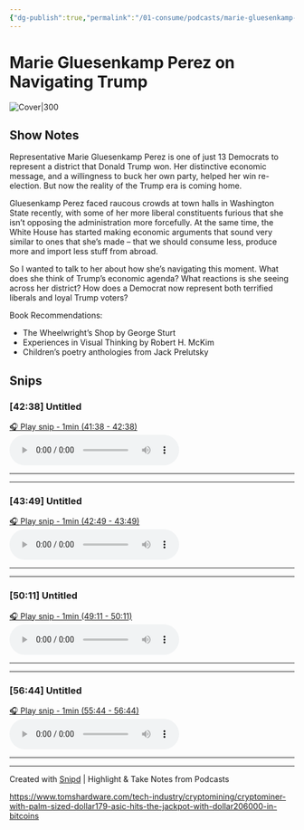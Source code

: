 ```yaml
---
{"dg-publish":true,"permalink":"/01-consume/podcasts/marie-gluesenkamp-perez-on-navigating-trump/","title":"Marie Gluesenkamp Perez on Navigating Trump","tags":["localism","divided-constituency","economic-agenda","community-driven-policies"]}
---
```


# Marie Gluesenkamp Perez on Navigating Trump


![Cover|300](https://wsrv.nl/?url=https%3A%2F%2Fimage.simplecastcdn.com%2Fimages%2F52528093-7778-44d3-b188-e2a3c58e2a2b%2F05b8e014-5152-4854-8fcb-c4a9d3da2114%2F3000x3000%2Fnyt-ezraklein-albumartwork-3000px-2.jpg%3Faid%3Drss_feed&w=300&h=300)


## Show Notes

Representative Marie Gluesenkamp Perez is one of just 13 Democrats to represent a district that Donald Trump won. Her distinctive economic message, and a willingness to buck her own party, helped her win re-election. But now the reality of the Trump era is coming home.

Gluesenkamp Perez faced raucous crowds at town halls in Washington State recently, with some of her more liberal constituents furious that she isn’t opposing the administration more forcefully. At the same time, the White House has started making economic arguments that sound very similar to ones that she’s made – that we should consume less, produce more and import less stuff from abroad.

So I wanted to talk to her about how she’s navigating this moment. What does she think of Trump’s economic agenda? What reactions is she seeing across her district? How does a Democrat now represent both terrified liberals and loyal Trump voters?

Book Recommendations:
- The Wheelwright’s Shop  by George Sturt
- Experiences in Visual Thinking  by Robert H. McKim
- Children’s poetry anthologies  from Jack Prelutsky

## Snips


### [42:38] Untitled


[🎧 Play snip - 1min️ (41:38 - 42:38)](https://share.snipd.com/snip/4a7e75e3-d7cd-496c-befd-481c62cc2516)
<audio controls> <source src="https://dts.podtrac.com/redirect.mp3/pdst.fm/e/pfx.vpixl.com/6qj4J/nyt.simplecastaudio.com/3026b665-46df-4d18-98e9-d1ce16bbb1df/episodes/d4c79234-cd26-4877-a439-2fa3be5d051c/audio/128/default.mp3?aid=rss_feed&awCollectionId=3026b665-46df-4d18-98e9-d1ce16bbb1df&awEpisodeId=d4c79234-cd26-4877-a439-2fa3be5d051c&feed=kEKXbjuJ#t=41:38,42:38"> </audio>




---




---


### [43:49] Untitled


[🎧 Play snip - 1min️ (42:49 - 43:49)](https://share.snipd.com/snip/16dfe1cd-7331-45da-8e22-e2385a5cd912)
<audio controls> <source src="https://dts.podtrac.com/redirect.mp3/pdst.fm/e/pfx.vpixl.com/6qj4J/nyt.simplecastaudio.com/3026b665-46df-4d18-98e9-d1ce16bbb1df/episodes/d4c79234-cd26-4877-a439-2fa3be5d051c/audio/128/default.mp3?aid=rss_feed&awCollectionId=3026b665-46df-4d18-98e9-d1ce16bbb1df&awEpisodeId=d4c79234-cd26-4877-a439-2fa3be5d051c&feed=kEKXbjuJ#t=42:49,43:49"> </audio>




---




---


### [50:11] Untitled


[🎧 Play snip - 1min️ (49:11 - 50:11)](https://share.snipd.com/snip/5631e39e-1228-4861-8feb-6a4f3c790526)
<audio controls> <source src="https://dts.podtrac.com/redirect.mp3/pdst.fm/e/pfx.vpixl.com/6qj4J/nyt.simplecastaudio.com/3026b665-46df-4d18-98e9-d1ce16bbb1df/episodes/d4c79234-cd26-4877-a439-2fa3be5d051c/audio/128/default.mp3?aid=rss_feed&awCollectionId=3026b665-46df-4d18-98e9-d1ce16bbb1df&awEpisodeId=d4c79234-cd26-4877-a439-2fa3be5d051c&feed=kEKXbjuJ#t=49:11,50:11"> </audio>




---




---


### [56:44] Untitled


[🎧 Play snip - 1min️ (55:44 - 56:44)](https://share.snipd.com/snip/27a7c533-a7a2-438d-bdc4-533163742175)
<audio controls> <source src="https://dts.podtrac.com/redirect.mp3/pdst.fm/e/pfx.vpixl.com/6qj4J/nyt.simplecastaudio.com/3026b665-46df-4d18-98e9-d1ce16bbb1df/episodes/d4c79234-cd26-4877-a439-2fa3be5d051c/audio/128/default.mp3?aid=rss_feed&awCollectionId=3026b665-46df-4d18-98e9-d1ce16bbb1df&awEpisodeId=d4c79234-cd26-4877-a439-2fa3be5d051c&feed=kEKXbjuJ#t=55:44,56:44"> </audio>




---




---





Created with [Snipd](https://www.snipd.com) | Highlight & Take Notes from Podcasts

https://www.tomshardware.com/tech-industry/cryptomining/cryptominer-with-palm-sized-dollar179-asic-hits-the-jackpot-with-dollar206000-in-bitcoins